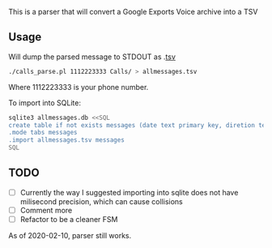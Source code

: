 
This is a parser that will convert a Google Exports Voice archive into a TSV

## Usage

Will dump the parsed message to STDOUT as .[tsv](https://en.wikipedia.org/wiki/Tab-separated_values)

```bash
./calls_parse.pl 1112223333 Calls/ > allmessages.tsv
```
Where 1112223333 is your phone number.

To import into SQLite:

```bash
sqlite3 allmessages.db <<SQL
create table if not exists messages (date text primary key, diretion text, sender text, message text);
.mode tabs messages
.import allmessages.tsv messages
SQL
```

## TODO

- [ ] Currently the way I suggested importing into sqlite does not have milisecond precision, which can cause collisions
- [ ] Comment more
- [ ] Refactor to be a cleaner FSM

As of 2020-02-10, parser still works.
